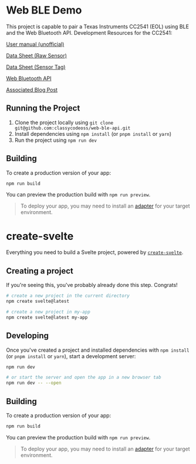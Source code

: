 # Web BLE Demo
This project is capable to pair a Texas Instruments CC2541 (EOL) using BLE and the Web Bluetooth API.
Development Resources for the CC2541:

[User manual (unofficial)](http://devrel.zoomquiet.top/data/20160412163806/index.html)

[Data Sheet (Raw Sensor)](https://www.ti.com/product/CC2541?utm_source=google&utm_medium=cpc&utm_campaign=epd-con-null-prodfolderdynamic-cpc-pf-google-de&utm_content=prodfolddynamic&ds_k=DYNAMIC+SEARCH+ADS&DCM=yes&gclid=CjwKCAjwo8-SBhAlEiwAopc9WzsiHlMSiU5a_5D582L_hhsn6AjeQg5xJeKqXLEcMnr99H2G35x5FBoCOdoQAvD_BwE&gclsrc=aw.ds)

[Data Sheet (Sensor Tag)](https://www.ti.com/tool/CC2541-SENSORTAG-IBEACON-RD?utm_source=google&utm_medium=cpc&utm_campaign=sys-ind-null-refdesdynamic-cpc-evm-google-de&utm_content=refdesdynamic&ds_k=DYNAMIC+SEARCH+ADS&DCM=yes&gclid=CjwKCAjwo8-SBhAlEiwAopc9WzUjtCRFNklXLMBLhsE3Xy3lg4vNWoGeqX3IFEyn5ERhZY9aUtQr7hoC3PEQAvD_BwE&gclsrc=aw.ds)

[Web Bluetooth API](https://developer.mozilla.org/en-US/docs/Web/API/Web_Bluetooth_API)

[Associated Blog Post](https://medium.com/p/9d765ff851ea)

## Running the Project

1. Clone the project locally using `git clone git@github.com:classycodeoss/web-ble-api.git`
2. Install dependencies using `npm install` (or `pnpm install` or `yarn`)
3. Run the project using `npm run dev`

## Building

To create a production version of your app:

```bash
npm run build
```

You can preview the production build with `npm run preview`.
> To deploy your app, you may need to install an [adapter](https://kit.svelte.dev/docs/adapters) for your target environment.


# create-svelte

Everything you need to build a Svelte project, powered by [`create-svelte`](https://github.com/sveltejs/kit/tree/master/packages/create-svelte).

## Creating a project

If you're seeing this, you've probably already done this step. Congrats!

```bash
# create a new project in the current directory
npm create svelte@latest

# create a new project in my-app
npm create svelte@latest my-app
```

## Developing

Once you've created a project and installed dependencies with `npm install` (or `pnpm install` or `yarn`), start a development server:

```bash
npm run dev

# or start the server and open the app in a new browser tab
npm run dev -- --open
```

## Building

To create a production version of your app:

```bash
npm run build
```

You can preview the production build with `npm run preview`.

> To deploy your app, you may need to install an [adapter](https://kit.svelte.dev/docs/adapters) for your target environment.

